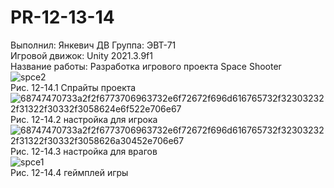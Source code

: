 # PR-12-13-14
Выполнил: Янкевич ДВ Группа: ЭВТ-71  
Игровой движок: Unity 2021.3.9f1   
Название работы: Разработка игрового проекта Space Shooter  
![spce2](https://user-images.githubusercontent.com/119736937/205516969-b1fc1b16-71ee-440e-b6bd-fccd13531026.PNG)  
Рис. 12-14.1 Спрайты проекта  
![68747470733a2f2f6773706963732e6f72672f696d616765732f323032322f31322f30332f3058624e6f522e706e67](https://user-images.githubusercontent.com/119736937/205517005-104ea9b6-2153-461d-b646-1d65a8bde9cc.png)   
Рис. 12-14.2 настройка для игрока  
![68747470733a2f2f6773706963732e6f72672f696d616765732f323032322f31322f30332f3058626a30452e706e67](https://user-images.githubusercontent.com/119736937/205517036-f1e31a9f-28a8-4eae-9988-dd9bb7a234b6.png)  
Рис. 12-14.3 настройка для врагов  
![spce1](https://user-images.githubusercontent.com/119736937/205517057-4cdf5b3c-d923-4a0a-b407-574c76da3b84.png)  
Рис. 12-14.4 геймплей игры  
